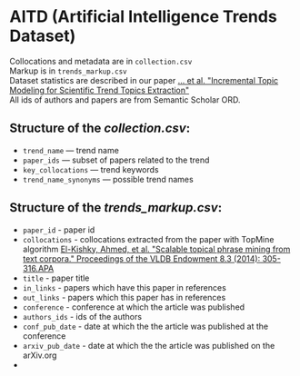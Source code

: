 # AITD (Artificial Intelligence Trends Dataset)

Collocations and metadata are in ```collection.csv``` \
Markup is in ```trends_markup.csv``` \
Dataset statistics are described in our paper [... et al. "Incremental Topic Modeling for Scientific Trend Topics Extraction"](http://...) \
All ids of authors and papers are from Semantic Scholar ORD.

## Structure of the *collection.csv*:
- ```trend_name``` — trend name
- ```paper_ids``` — subset of papers related to the trend
- ```key_collocations``` — trend keywords
- ```trend_name_synonyms``` — possible trend names

## Structure of the *trends_markup.csv*:
- ```paper_id``` - paper id
- ```collocations``` - collocations extracted from the paper with TopMine algorithm [El-Kishky, Ahmed, et al. "Scalable topical phrase mining from text corpora." Proceedings of the VLDB Endowment 8.3 (2014): 305-316.APA](http://hanj.cs.illinois.edu/pdf/vldb15_ael-kishky.pdf)
- ```title``` - paper title
- ```in_links``` - papers which have this paper in references
- ```out_links``` - papers which this paper has in references
- ```conference``` - сonference at which the article was published
- ```authors_ids``` - ids of the authors
- ```conf_pub_date``` - date at which the the article was published at the conference
- ```arxiv_pub_date``` - date at which the the article was published on the arXiv.org
- 
